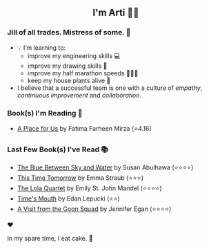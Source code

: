 <div align="center">
  
  ## I'm Arti 👋🏽
  
</div>
  
### Jill of all trades. Mistress of some. 👑

- 💡 I’m learning to:
  - improve my engineering skills 💻
  - improve my drawing skills 🎨
  - improve my half marathon speeds 🏃🏽‍♀️
  - keep my house plants alive 🌱
- I believe that a successful team is one with a culture of _empathy_, _continuous improvement_ and _collaboration._


### Book(s) I'm Reading 📖
<!-- GOODREADS-LIST:START -->
- [A Place for Us](https://www.goodreads.com/review/show/2904723313?utm_medium=api&utm_source=rss) by Fatima Farheen Mirza (⭐️4.16)
<!-- GOODREADS-LIST:END -->

### Last Few Book(s) I've Read 📚
<!-- GOODREADS-READ-LIST:START -->
- [The Blue Between Sky and Water](https://www.goodreads.com/review/show/6497708668?utm_medium=api&utm_source=rss) by Susan Abulhawa (⭐⭐⭐⭐)
- [This Time Tomorrow](https://www.goodreads.com/review/show/6411512714?utm_medium=api&utm_source=rss) by Emma Straub (⭐⭐⭐)
- [The Lola Quartet](https://www.goodreads.com/review/show/4340728732?utm_medium=api&utm_source=rss) by Emily St. John Mandel (⭐⭐⭐⭐)
- [Time&apos;s Mouth](https://www.goodreads.com/review/show/6305394322?utm_medium=api&utm_source=rss) by Edan Lepucki (⭐⭐)
- [A Visit from the Goon Squad](https://www.goodreads.com/review/show/2755894147?utm_medium=api&utm_source=rss) by Jennifer Egan (⭐⭐⭐⭐)
<!-- GOODREADS-READ-LIST:END -->
❤️

In my spare time, I eat cake. 🍰
